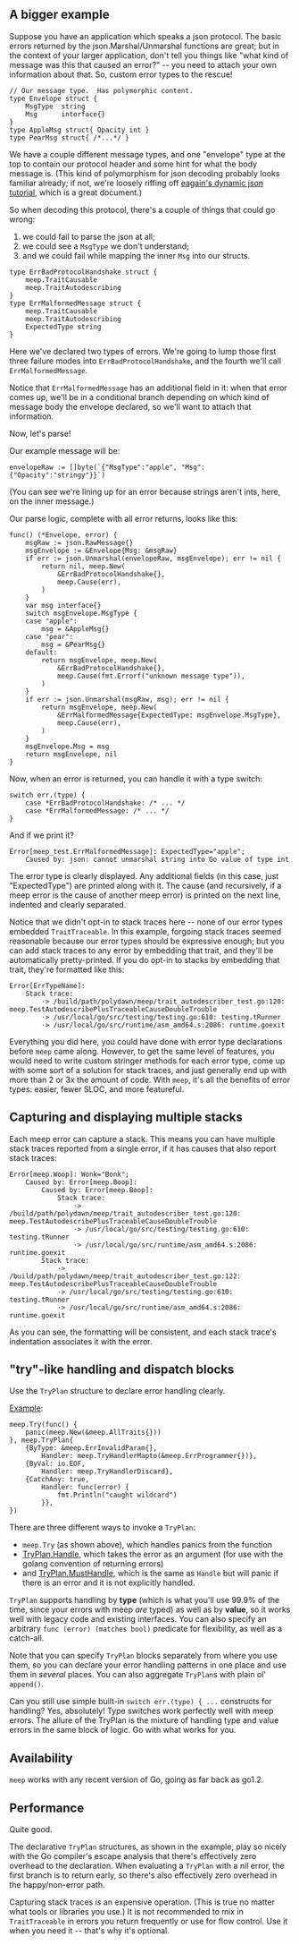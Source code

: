 A bigger example
----------------

Suppose you have an application which speaks a json protocol.
The basic errors returned by the json.Marshal/Unmarshal functions are great;
but in the context of your larger application, don't tell you things like
"what kind of message was this that caused an error?" -- you need to attach your
own information about that.  So, custom error types to the rescue!

```golang
// Our message type.  Has polymorphic content.
type Envelope struct {
	MsgType  string
	Msg      interface{}
}
type AppleMsg struct{ Opacity int }
type PearMsg struct{ /*...*/ }
```

We have a couple different message types, and one "envelope" type at the top to contain
our protocol header and some hint for what the body message is.
(This kind of polymorphism for json decoding probably looks familiar already; if not,
we're loosely riffing off [eagain's dynamic json tutorial](http://eagain.net/articles/go-dynamic-json/), which is a great document.)

So when decoding this protocol, there's a couple of things that could go wrong:

1. we could fail to parse the json at all;
2. we could see a `MsgType` we don't understand;
3. and we could fail while mapping the inner `Msg` into our structs.

```golang
type ErrBadProtocolHandshake struct {
	meep.TraitCausable
	meep.TraitAutodescribing
}
type ErrMalformedMessage struct {
	meep.TraitCausable
	meep.TraitAutodescribing
	ExpectedType string
}
```

Here we've declared two types of errors.
We're going to lump those first three failure modes into `ErrBadProtocolHandshake`,
and the fourth we'll call `ErrMalformedMessage`.

Notice that `ErrMalformedMessage` has an additional field in it:
when that error comes up, we'll be in a conditional branch
depending on which kind of message body the envelope declared,
so we'll want to attach that information.

Now, let's parse!

Our example message will be:

```golang
envelopeRaw := []byte(`{"MsgType":"apple", "Msg":{"Opacity":"stringy"}}`)
```

(You can see we're lining up for an error because strings aren't ints, here, on the inner message.)

Our parse logic, complete with all error returns, looks like this:

```golang
func() (*Envelope, error) {
	msgRaw := json.RawMessage{}
	msgEnvelope := &Envelope{Msg: &msgRaw}
	if err := json.Unmarshal(envelopeRaw, msgEnvelope); err != nil {
		return nil, meep.New(
			&ErrBadProtocolHandshake{},
			meep.Cause(err),
		)
	}
	var msg interface{}
	switch msgEnvelope.MsgType {
	case "apple":
		msg = &AppleMsg{}
	case "pear":
		msg = &PearMsg{}
	default:
		return msgEnvelope, meep.New(
			&ErrBadProtocolHandshake{},
			meep.Cause(fmt.Errorf("unknown message type")),
		)
	}
	if err := json.Unmarshal(msgRaw, msg); err != nil {
		return msgEnvelope, meep.New(
			&ErrMalformedMessage{ExpectedType: msgEnvelope.MsgType},
			meep.Cause(err),
		)
	}
	msgEnvelope.Msg = msg
	return msgEnvelope, nil
}
```

Now, when an error is returned, you can handle it with a type switch:

```golang
switch err.(type) {
	case *ErrBadProtocolHandshake: /* ... */
	case *ErrMalformedMessage: /* ... */
}
```

And if we print it?

```text
Error[meep_test.ErrMalformedMessage]: ExpectedType="apple";
	Caused by: json: cannot unmarshal string into Go value of type int
```

The error type is clearly displayed.
Any additional fields (in this case, just "ExpectedType") are printed along with it.
The cause (and recursively, if a meep error is the cause of another meep error) is printed on the next line, indented and clearly separated.

Notice that we didn't opt-in to stack traces here -- none of our error types embedded `TraitTraceable`.
In this example, forgoing stack traces seemed reasonable because our error types should be expressive enough;
but you can add stack traces to any error by embedding that trait, and they'll be automatically pretty-printed.
If you do opt-in to stacks by embedding that trait, they're formatted like this:

```
Error[ErrTypeName]:
	Stack trace:
		·> /build/path/polydawn/meep/trait_autodescriber_test.go:120: meep.TestAutodescribePlusTraceableCauseDoubleTrouble
		·> /usr/local/go/src/testing/testing.go:610: testing.tRunner
		·> /usr/local/go/src/runtime/asm_amd64.s:2086: runtime.goexit
```

Everything you did here, you could have done with error type declarations before `meep` came along.
However, to get the same level of features, you would need to write custom stringer methods for each error type,
come up with some sort of a solution for stack traces, and just generally end up with more than 2 or 3x the amount of code.
With `meep`, it's all the benefits of error types: easier, fewer SLOC, and more featureful.


Capturing and displaying multiple stacks
----------------------------------------

Each meep error can capture a stack.
This means you can have multiple stack traces reported from a single error,
if it has causes that also report stack traces:

```
Error[meep.Woop]: Wonk="Bonk";
	Caused by: Error[meep.Boop]:
		Caused by: Error[meep.Boop]:
			Stack trace:
				·> /build/path/polydawn/meep/trait_autodescriber_test.go:120: meep.TestAutodescribePlusTraceableCauseDoubleTrouble
				·> /usr/local/go/src/testing/testing.go:610: testing.tRunner
				·> /usr/local/go/src/runtime/asm_amd64.s:2086: runtime.goexit
		Stack trace:
			·> /build/path/polydawn/meep/trait_autodescriber_test.go:122: meep.TestAutodescribePlusTraceableCauseDoubleTrouble
			·> /usr/local/go/src/testing/testing.go:610: testing.tRunner
			·> /usr/local/go/src/runtime/asm_amd64.s:2086: runtime.goexit
```

As you can see, the formatting will be consistent, and each stack trace's indentation associates it with the error.


"try"-like handling and dispatch blocks
---------------------------------------

Use the `TryPlan` structure to declare error handling clearly.

[Example](https://godoc.org/github.com/polydawn/meep#example-Try):

```
meep.Try(func() {
	panic(meep.New(&meep.AllTraits{}))
}, meep.TryPlan{
	{ByType: &meep.ErrInvalidParam{},
		Handler: meep.TryHandlerMapto(&meep.ErrProgrammer{})},
	{ByVal: io.EOF,
		Handler: meep.TryHandlerDiscard},
	{CatchAny: true,
		Handler: func(error) {
			fmt.Println("caught wildcard")
		}},
})
```

There are three different ways to invoke a `TryPlan`:

- `meep.Try` (as shown above), which handles panics from the function
- [TryPlan.Handle](https://godoc.org/github.com/polydawn/meep#TryPlan.Handle), which takes the error as an argument (for use with the golang convention of returning errors)
- and [TryPlan.MustHandle](https://godoc.org/github.com/polydawn/meep#TryPlan.MustHandle), which is the same as `Handle` but will panic if there is an error and it is not explicitly handled.

`TryPlan` supports handling by **type** (which is what you'll use 99.9% of the time, since your errors with meep *are* typed)
as well as by **value**, so it works well with legacy code and existing interfaces.
You can also specify an arbitrary `func (error) (matches bool)` predicate for flexibility,
as well as a catch-all.

Note that you can specify `TryPlan` blocks separately from where you use them,
so you can declare your error handling patterns in one place and use them in *several* places.
You can also aggregate `TryPlan`s with plain ol' `append()`.

Can you still use simple built-in `switch err.(type) { ...` constructs for handling?
Yes, absolutely!  Type switches work perfectly well with meep errors.
The allure of the TryPlan is the mixture of handling type and value errors in the same block of logic.
Go with what works for you.


Availability
------------

`meep` works with any recent version of Go, going as far back as go1.2.


Performance
-----------

Quite good.

The declarative `TryPlan` structures, as shown in the example, play so nicely
with the Go compiler's escape analysis that there's effectively zero overhead to the declaration.
When evaluating a `TryPlan` with a nil error, the first branch is to return early,
so there's also effectively zero overhead in the happy/non-error path.

Capturing stack traces *is* an expensive operation.
(This is true no matter what tools or libraries you use.)
It is not recommended to mix in `TraitTraceable` in errors you return frequently or use for flow control.
Use it when you need it -- that's why it's optional.
